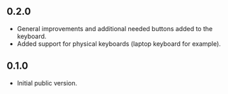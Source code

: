 ## 0.2.0

* General improvements and additional needed buttons added to the keyboard.
* Added support for physical keyboards (laptop keyboard for example).

## 0.1.0

* Initial public version.
